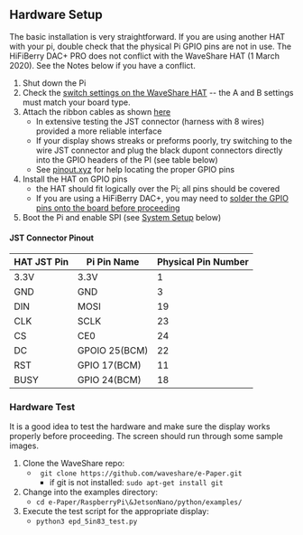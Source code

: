 ## Hardware Setup
The basic installation is very straightforward. If you are using another HAT with your pi, double check that the physical Pi GPIO pins are not in use. The HiFiBerry DAC+ PRO does not conflict with the WaveShare HAT (1 March 2020). See the Notes below if you have a conflict.

1. Shut down the Pi
2. Check the [switch settings on the WaveShare HAT](https://www.waveshare.com/wiki/E-Paper_Driver_HAT#Switch_settings) -- the A and B settings must match your board type.
3. Attach the ribbon cables as shown [here](https://youtu.be/f4yoYbSWctI?t=137)
    - In extensive testing the JST connector (harness with 8 wires) provided a more reliable interface
    - If your display shows streaks or preforms poorly, try switching to the wire JST connector and plug the black dupont connectors directly into the GPIO headers of the PI (see table below)
    - See [pinout.xyz](https://pinout.xyz) for help locating the proper GPIO pins
4. Install the HAT on GPIO pins 
    * the HAT should fit logically over the Pi; all pins should be covered
    * If you are using a HiFiBerry DAC+, you may need to [solder the GPIO pins onto the board before proceeding](https://www.hifiberry.com/docs/hardware/gpio-usage-of-hifiberry-boards/)
5. Boot the Pi and enable SPI (see [System Setup](#system-setup) below)

#### JST Connector Pinout

| HAT JST Pin | Pi Pin Name       | Physical Pin Number |
|-------------|-------------------|---------------------|
| 3.3V        | 3.3V              | 1                   |
| GND         | GND               | 3                   |
| DIN         | MOSI              | 19                  |
| CLK         | SCLK              | 23                  |
| CS          | CE0               | 24                  |
| DC          | GPOIO 25(BCM)     | 22                  |
| RST         | GPIO 17(BCM)      | 11                  |
| BUSY        | GPIO 24(BCM)      | 18                  |

### Hardware Test
It is a good idea to test the hardware and make sure the display works properly before proceeding. The screen should run through some sample images. 

1. Clone the WaveShare repo:
    * ` git clone https://github.com/waveshare/e-Paper.git`
        * if git is not installed: `sudo apt-get install git`
2. Change into the examples directory:
    * `cd e-Paper/RaspberryPi\&JetsonNano/python/examples/`
3. Execute the test script for the appropriate display:
    * `python3 epd_5in83_test.py`



